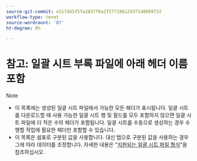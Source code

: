 ```yaml
---
source-git-commit: e517dd5f5fa283ff8a2f57728612937148889732
workflow-type: tm+mt
source-wordcount: '87'
ht-degree: 0%

---
```

# 참고: 일괄 시트 부록 파일에 아래 헤더 이름 포함

>[!NOTE]
>
>* 이 목록에는 생성된 일괄 시트 파일에서 가능한 모든 헤더가 표시됩니다. 일괄 시트를 다운로드할 때 사용 가능한 일괄 시트 행 및 필드를 모두 포함하지 않으면 일괄 시트 파일에 더 적은 수의 헤더가 포함됩니다. 일괄 시트를 수동으로 생성하는 경우 수행할 작업에 필요한 헤더만 포함할 수 있습니다.
>* 이 목록은 쉼표로 구분된 값을 사용합니다. 대신 탭으로 구분된 값을 사용하는 경우 그에 따라 데이터를 조정합니다. 자세한 내용은 &quot;[지원되는 일괄 시트 파일 형식](/help/search-social-commerce/campaign-management/bulksheets/bulksheet-data-formats/bulksheet-file-formats.md)&quot;을 참조하십시오.
